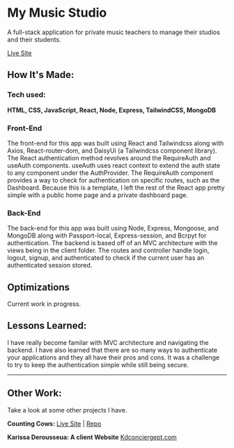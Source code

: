 # My Music Studio

A full-stack application for private music teachers to manage their studios and their students.

[Live Site](https://my-music-studio.herokuapp.com/)

<!-- ![alt tag](http://placecorgi.com/1200/650)-->

## How It's Made:

### Tech used:

**HTML, CSS, JavaScript, React, Node, Express, TailwindCSS, MongoDB**

### Front-End

The front-end for this app was built using React and Tailwindcss along with Axios, React-router-dom, and DaisyUi (a Tailwindcss component library). The React authentication method revolves around the RequireAuth and useAuth components. useAuth uses react context to extend the auth state to any component under the AuthProvider. The RequireAuth component provides a way to check for authentication on specific routes, such as the Dashboard. Because this is a template, I left the rest of the React app pretty simple with a public home page and a private dashboard page.

### Back-End

The back-end for this app was built using Node, Express, Mongoose, and MongoDB along with Passport-local, Express-session, and Bcrpyt for authentication. The backend is based off of an MVC architecture with the views being in the client folder. The routes and controller handle login, logout, signup, and authenticated to check if the current user has an authenticated session stored.

## Optimizations

Current work in progress.

## Lessons Learned:

I have really become familar with MVC architecture and navigating the backend. I have also learned that there are so many ways to authenticate your applications and they all have their pros and cons. It was a challenge to try to keep the authentication simple while still being secure.

---

## Other Work:

Take a look at some other projects I have.

**Counting Cows:** [Live Site](https://counting-cows.herokuapp.com/) | [Repo](https://github.com/Blake-Larson/counting-cows)

**Karissa Derousseua: A client Website** [Kdconciergept.com](https://kdconciergept.com/)
